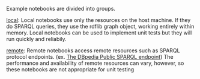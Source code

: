 Example notebooks are divided into groups.

[local](local): Local notebooks use only the resources on the host machine.  If they do SPARQL queries,  they use the rdflib graph
object,  working entirely within memory.  Local notebooks can be used to implement unit tests but they will run quickly and reliabily.

[remote](remote): Remote notebooks access remote resources such as SPARQL protocol endpoints.  (ex. <a href="http://dbpedia.org/sparql">The DBpedia Public SPARQL endpoint</a>)
The performance and availability of remote resources can vary,  however,  so these notebooks are not appropriate for unit testing 
